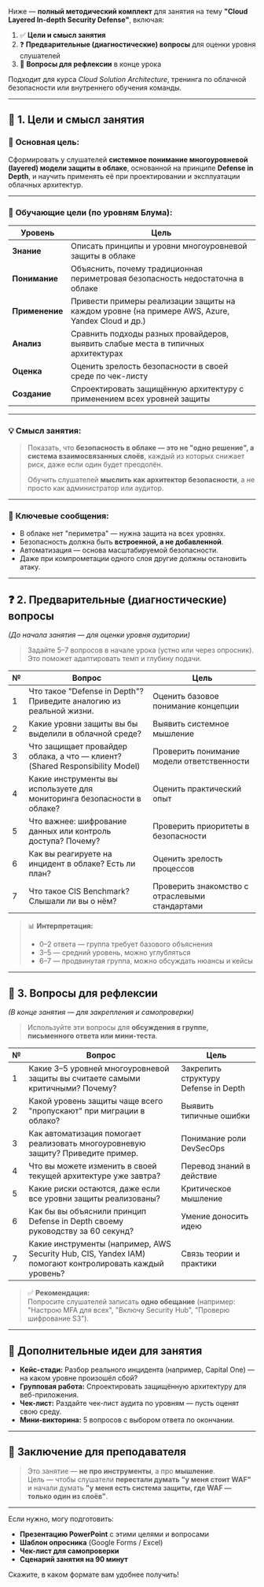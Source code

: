 Ниже — **полный методический комплект** для занятия на тему **"Cloud Layered In-depth Security Defense"**, включая:

1. ✅ **Цели и смысл занятия**  
2. ❓ **Предварительные (диагностические) вопросы** для оценки уровня слушателей  
3. 💬 **Вопросы для рефлексии** в конце урока  

Подходит для курса *Cloud Solution Architecture*, тренинга по облачной безопасности или внутреннего обучения команды.

---

## 🎯 1. **Цели и смысл занятия**

### 🧩 **Основная цель:**
Сформировать у слушателей **системное понимание многоуровневой (layered) модели защиты в облаке**, основанной на принципе **Defense in Depth**, и научить применять её при проектировании и эксплуатации облачных архитектур.

---

### 🎯 **Обучающие цели (по уровням Блума):**

| Уровень | Цель |
|--------|------|
| **Знание** | Описать принципы и уровни многоуровневой защиты в облаке |
| **Понимание** | Объяснить, почему традиционная периметровая безопасность недостаточна в облаке |
| **Применение** | Привести примеры реализации защиты на каждом уровне (на примере AWS, Azure, Yandex Cloud и др.) |
| **Анализ** | Сравнить подходы разных провайдеров, выявить слабые места в типичных архитектурах |
| **Оценка** | Оценить зрелость безопасности в своей среде по чек-листу |
| **Создание** | Спроектировать защищённую архитектуру с применением всех уровней защиты |

---

### 💡 **Смысл занятия:**
> Показать, что **безопасность в облаке — это не "одно решение", а система взаимосвязанных слоёв**, каждый из которых снижает риск, даже если один будет преодолён.  
> 
> Обучить слушателей **мыслить как архитектор безопасности**, а не просто как администратор или аудитор.

---

### 📌 **Ключевые сообщения:**
- В облаке нет "периметра" — нужна защита на всех уровнях.
- Безопасность должна быть **встроенной, а не добавленной**.
- Автоматизация — основа масштабируемой безопасности.
- Даже при компрометации одного слоя другие должны остановить атаку.

---

## ❓ 2. **Предварительные (диагностические) вопросы**  
*(До начала занятия — для оценки уровня аудитории)*

> Задайте 5–7 вопросов в начале урока (устно или через опросник). Это поможет адаптировать темп и глубину подачи.

| №   | Вопрос                                                                       | Цель                                           |
| --- | ---------------------------------------------------------------------------- | ---------------------------------------------- |
| 1   | Что такое "Defense in Depth"? Приведите аналогию из реальной жизни.          | Оценить базовое понимание концепции            |
| 2   | Какие уровни защиты вы бы выделили в облачной среде?                         | Выявить системное мышление                     |
| 3   | Что защищает провайдер облака, а что — клиент? (Shared Responsibility Model) | Проверить понимание модели ответственности     |
| 4   | Какие инструменты вы используете для мониторинга безопасности в облаке?      | Оценить практический опыт                      |
| 5   | Что важнее: шифрование данных или контроль доступа? Почему?                  | Проверить приоритеты в безопасности            |
| 6   | Как вы реагируете на инцидент в облаке? Есть ли план?                        | Оценить зрелость процессов                     |
| 7   | Что такое CIS Benchmark? Слышали ли вы о нём?                                | Проверить знакомство с отраслевыми стандартами |

> 📊 **Интерпретация:**
> - 0–2 ответа — группа требует базового объяснения
> - 3–5 — средний уровень, можно углубляться
> - 6–7 — продвинутая группа, можно обсуждать нюансы и кейсы

---

## 💬 3. **Вопросы для рефлексии**  
*(В конце занятия — для закрепления и самопроверки)*

> Используйте эти вопросы для **обсуждения в группе, письменного ответа или мини-теста**.

| № | Вопрос | Цель |
|----|--------|------|
| 1 | Какие 3–5 уровней многоуровневой защиты вы считаете самыми критичными? Почему? | Закрепить структуру Defense in Depth |
| 2 | Какой уровень защиты чаще всего "пропускают" при миграции в облако? | Выявить типичные ошибки |
| 3 | Как автоматизация помогает реализовать многоуровневую защиту? Приведите пример. | Понимание роли DevSecOps |
| 4 | Что вы можете изменить в своей текущей архитектуре уже завтра? | Перевод знаний в действие |
| 5 | Какие риски остаются, даже если все уровни защиты реализованы? | Критическое мышление |
| 6 | Как бы вы объяснили принцип Defense in Depth своему руководству за 60 секунд? | Умение доносить идею |
| 7 | Какие инструменты (например, AWS Security Hub, CIS, Yandex IAM) помогают контролировать каждый уровень? | Связь теории и практики |

> ✅ **Рекомендация:**  
> Попросите слушателей записать **одно обещание** (например: "Настрою MFA для всех", "Включу Security Hub", "Проверю шифрование S3").

---

## 📎 Дополнительные идеи для занятия

- **Кейс-стади:** Разбор реального инцидента (например, Capital One) — на каком уровне произошёл сбой?
- **Групповая работа:** Спроектировать защищённую архитектуру для веб-приложения.
- **Чек-лист:** Раздайте чек-лист аудита по уровням — пусть оценят свою среду.
- **Мини-викторина:** 5 вопросов с выбором ответа по окончании.

---

## 📌 Заключение для преподавателя

> Это занятие — **не про инструменты**, а про **мышление**.  
> Цель — чтобы слушатели **перестали думать "у меня стоит WAF"** и начали думать **"у меня есть система защиты, где WAF — только один из слоёв"**.

---

Если нужно, могу подготовить:
- **Презентацию PowerPoint** с этими целями и вопросами
- **Шаблон опросника** (Google Forms / Excel)
- **Чек-лист для самопроверки**
- **Сценарий занятия на 90 минут**

Скажите, в каком формате вам удобнее получить!